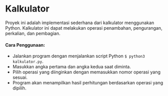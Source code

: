 # Kalkulator
Proyek ini adalah implementasi sederhana dari kalkulator menggunakan Python. Kalkulator ini dapat melakukan operasi penambahan, pengurangan, perkalian, dan pembagian.

#### Cara Penggunaan:
- Jalankan program dengan menjalankan script Python `$ python3 kalkulator.py`.
- Masukkan angka pertama dan angka kedua saat diminta.
- Pilih operasi yang diinginkan dengan memasukkan nomor operasi yang sesuai.
- Program akan menampilkan hasil perhitungan berdasarkan operasi yang dipilih.